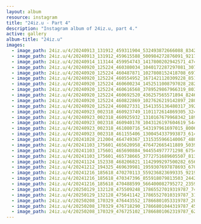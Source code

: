 ```yaml
---
layout: album
resource: instagram
title: "24iz.u - Part 4"
description: "Instagram album of 24iz.u, part 4."
active: gallery
album-title: "24iz.u"
images:
  - image_path: 24iz.u/4/20240913_131912_459311904_532493872666088_834245358709363158_n.jpg
  - image_path: 24iz.u/4/20240913_131912_459615588_500984272876091_921707894079306637_n.jpg
  - image_path: 24iz.u/4/20240914_113144_459954743_1417800202942571_4745157025505093988_n.jpg
  - image_path: 24iz.u/4/20240920_125224_460380034_1040172287297081_3078001005422115560_n.jpg
  - image_path: 24iz.u/4/20240920_125224_460487871_1027808152418708_6970879578404543461_n.jpg
  - image_path: 24iz.u/4/20240920_125224_460554952_1671421120309228_851481279135599472_n.jpg
  - image_path: 24iz.u/4/20240920_125224_460600234_1452511008797028_2821250053387693902_n.jpg
  - image_path: 24iz.u/4/20240920_125224_460616568_3789529867966319_8033862025316402031_n.jpg
  - image_path: 24iz.u/4/20240920_125224_460692520_436257565571894_8246081082802101735_n.jpg
  - image_path: 24iz.u/4/20240920_125224_460822869_1027626219142897_2809328683752007088_n.jpg
  - image_path: 24iz.u/4/20240920_125224_460827331_1541355136480317_3922967414374663480_n.jpg
  - image_path: 24iz.u/4/20240923_002318_460923749_1101172614869305_3244133584709723723_n.jpg
  - image_path: 24iz.u/4/20240923_002318_460925932_1310167679968342_1892441678415510733_n.jpg
  - image_path: 24iz.u/4/20240923_002318_460940178_1043126197604619_5448627061527572573_n.jpg
  - image_path: 24iz.u/4/20240923_002318_461080716_543197961697015_800678565795874955_n.jpg
  - image_path: 24iz.u/4/20240923_002318_461155406_1300454337993873_6142269832067431331_n.jpg
  - image_path: 24iz.u/4/20241028_212004_464749367_1315355966140067_4801348890220648075_n.jpg
  - image_path: 24iz.u/4/20241103_175601_465620958_476472665411889_5039828733298896968_n.jpg
  - image_path: 24iz.u/4/20241103_175601_465690884_944554977771298_6754317282804073405_n.jpg
  - image_path: 24iz.u/4/20241103_175601_465738665_3772751689605507_8130836148311054304_n.jpg
  - image_path: 24iz.u/4/20241124_152338_468206821_1142999297500282_6569255968083645150_n.jpg
  - image_path: 24iz.u/4/20241212_194325_469639981_1959307697878693_6706931843315260400_n.jpg
  - image_path: 24iz.u/4/20241216_185618_470270113_559236823699335_9219901974283730592_n.jpg
  - image_path: 24iz.u/4/20241216_185618_470347396_855918079813503_244292148207966519_n.jpg
  - image_path: 24iz.u/4/20241216_185618_470488599_566400082795272_2359025801810409120_n.jpg
  - image_path: 24iz.u/4/20250129_132128_475509248_17865527019319787_7405931462587565712_n.jpg
  - image_path: 24iz.u/4/20250129_132128_475641142_17865527010319787_3175815459906646391_n.jpg
  - image_path: 24iz.u/4/20250208_170329_476443552_17866801053319787_205376781402933864_n.jpg
  - image_path: 24iz.u/4/20250208_170329_476718290_17866801044319787_4583525857905295218_n.jpg
  - image_path: 24iz.u/4/20250208_170329_476725102_17866801062319787_6219080901303619078_n.jpg
---
```

